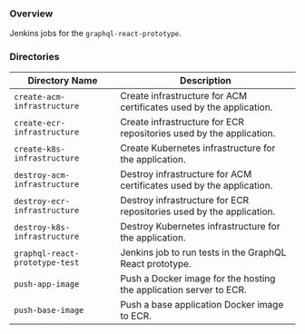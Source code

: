 ### Overview

Jenkins jobs for the `graphql-react-prototype`.

### Directories

| Directory Name                     | Description                                                                      |
|------------------------------------|----------------------------------------------------------------------------------|
| `create-acm-infrastructure`        | Create infrastructure for ACM certificates used by the application.              |
| `create-ecr-infrastructure`        | Create infrastructure for ECR repositories used by the application.              |
| `create-k8s-infrastructure`        | Create Kubernetes infrastructure for the application.                            |
| `destroy-acm-infrastructure`       | Destroy infrastructure for ACM certificates used by the application.             |
| `destroy-ecr-infrastructure`       | Destroy infrastructure for ECR repositories used by the application.             |
| `destroy-k8s-infrastructure`       | Destroy Kubernetes infrastructure for the application.                           |
| `graphql-react-prototype-test`     | Jenkins job to run tests in the GraphQL React prototype.                         |
| `push-app-image`                   | Push a Docker image for the hosting the application server to ECR.               |
| `push-base-image`                  | Push a base application Docker image to ECR.                                     |
